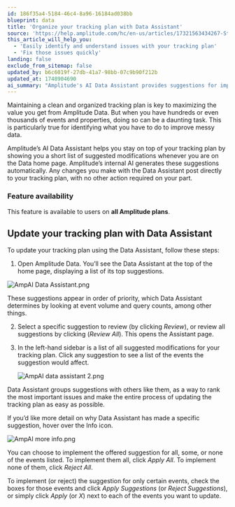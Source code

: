```yaml
---
id: 186f35a4-5184-46c4-8a96-16184ad038bb
blueprint: data
title: 'Organize your tracking plan with Data Assistant'
source: 'https://help.amplitude.com/hc/en-us/articles/17321563434267-Streamline-and-improve-your-tracking-plan-with-the-AI-Data-Assistant'
this_article_will_help_you:
  - 'Easily identify and understand issues with your tracking plan'
  - 'Fix those issues quickly'
landing: false
exclude_from_sitemap: false
updated_by: b6c6019f-27db-41a7-98bb-07c9b90f212b
updated_at: 1748904690
ai_summary: "Amplitude's AI Data Assistant provides suggestions for improving tracking plans by prioritizing modifications based on event volume and query counts. Users can easily implement these suggestions directly on the Data home page, streamlining the process of managing messy data. This feature is available to all Amplitude users."
---
```

Maintaining a clean and organized tracking plan is key to maximizing the value you get from Amplitude Data. But when you have hundreds or even thousands of events and properties, doing so can be a daunting task. This is particularly true for identifying what you have to do to improve messy data.

Amplitude’s AI Data Assistant helps you stay on top of your tracking plan by showing you a short list of suggested modifications whenever you are on the Data home page. Amplitude’s internal AI generates these suggestions automatically. Any changes you make with the Data Assistant post directly to your tracking plan, with no other action required on your part.

### Feature availability

This feature is available to users on **all Amplitude plans**.

## Update your tracking plan with Data Assistant

To update your tracking plan using the Data Assistant, follow these steps:

1. Open Amplitude Data. You’ll see the Data Assistant at the top of the home page, displaying a list of its top suggestions.  
  
![AmpAI Data Assistant.png](/docs/output/img/data/data-assistant.png)  
  
These suggestions appear in order of priority, which Data Assistant determines by looking at event volume and query counts, among other things.

2. Select a specific suggestion to review (by clicking *Review*), or review all suggestions by clicking (*Review All*). This opens the Assistant page.
3. In the left-hand sidebar is a list of all suggested modifications for your tracking plan. Click any suggestion to see a list of the events the suggestion would affect.  
  
	![AmpAI data assistant 2.png](/docs/output/img/data/data-assistant-2.png)

Data Assistant groups suggestions with others like them, as a way to rank the most important issues and make the entire process of updating the tracking plan as easy as possible.  
  
If you’d like more detail on why Data Assistant has made a specific suggestion, hover over the Info icon.  
  
![AmpAI more info.png](/docs/output/img/data/ampai-more-info-png.png)  
  
You can choose to implement the offered suggestion for all, some, or none of the events listed. To implement them all, click *Apply All*. To implement none of them, click *Reject All*.  
  
To implement (or reject) the suggestion for only certain events, check the boxes for those events and click *Apply Suggestions* (or *Reject Suggestions*), or simply click *Apply* (or *X*) next to each of the events you want to update.